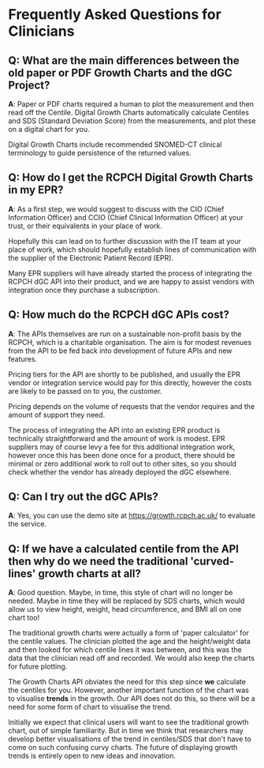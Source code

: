 # Frequently Asked Questions for Clinicians

## Q: What are the main differences between the old paper or PDF Growth Charts and the dGC Project?

**A**: Paper or PDF charts required a human to plot the measurement and then read off the Centile. Digital Growth Charts automatically calculate Centiles and SDS (Standard Deviation Score) from the measurements, and plot these on a digital chart for you.

Digital Growth Charts include recommended SNOMED-CT clinical terminology to guide persistence of the returned values.

## Q: How do I get the RCPCH Digital Growth Charts in my EPR?

**A**: As a first step, we would suggest to discuss with the CIO (Chief Information Officer) and CCIO (Chief Clinical Information Officer) at your trust, or their equivalents in your place of work.

Hopefully this can lead on to further discussion with the IT team at your place of work, which should hopefully establish lines of communication with the supplier of the Electronic Patient Record (EPR).

Many EPR suppliers will have already started the process of integrating the RCPCH dGC API into their product, and we are happy to assist vendors with integration once they purchase a subscription.

## Q: How much do the RCPCH dGC APIs cost?

**A**: The APIs themselves are run on a sustainable non-profit basis by the RCPCH, which is a charitable organisation. The aim is for modest revenues from the API to be fed back into development of future APIs and new features.

Pricing tiers for the API are shortly to be published, and usually the EPR vendor or integration service would pay for this directly, however the costs are likely to be passed on to you, the customer.

Pricing depends on the volume of requests that the vendor requires and the amount of support they need.

The process of integrating the API into an existing EPR product is technically straightforward and the amount of work is modest. EPR suppliers may of course levy a fee for this additional integration work, however once this has been done once for a product, there should be minimal or zero additional work to roll out to other sites, so you should check whether the vendor has already deployed the dGC elsewhere.

## Q: Can I try out the dGC APIs?

**A**: Yes, you can use the demo site at <https://growth.rcpch.ac.uk/> to evaluate the service.

## Q: If we have a calculated centile from the API then why do we need the traditional 'curved-lines' growth charts at all?  

**A**: Good question. Maybe, in time, this style of chart will no longer be needed. Maybe in time they will be replaced by SDS charts, which would allow us to view height, weight, head circumference, and BMI all on one chart too!

The traditional growth charts were actually a form of 'paper calculator' for the centile values. The clinician plotted the age and the height/weight data and then looked for which centile lines it was between, and this was the data that the clinician read off and recorded. We would also keep the charts for future plotting.

The Growth Charts API obviates the need for this step since **we** calculate the centiles for you. However, another important function of the chart was to visualise **trends** in the growth. Our API does not do this, so there will be a need for some form of chart to visualise the trend.

Initially we expect that clinical users will want to see the traditional growth chart, out of simple familiarity. But in time we think that researchers may develop better visualisations of the trend in centiles/SDS that don't have to come on such confusing curvy charts. The future of displaying growth trends is entirely open to new ideas and innovation.
